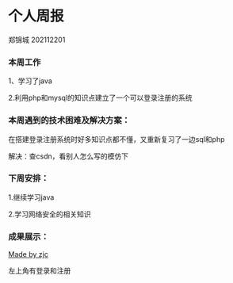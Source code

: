 # 个人周报

郑锦城 202112201

### 本周工作

1、学习了java

2.利用php和mysql的知识点建立了一个可以登录注册的系统

### 本周遇到的技术困难及解决方案：

在搭建登录注册系统时好多知识点都不懂，又重新复习了一边sql和php

解决：查csdn，看别人怎么写的模仿下

### 下周安排：

1.继续学习java

2.学习网络安全的相关知识

### 成果展示：

[Made by zjc](http://124.223.91.80/)

左上角有登录和注册